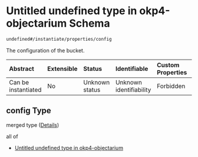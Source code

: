 # Untitled undefined type in okp4-objectarium Schema

```txt
undefined#/instantiate/properties/config
```

The configuration of the bucket.

| Abstract            | Extensible | Status         | Identifiable            | Custom Properties | Additional Properties | Access Restrictions | Defined In                                                                     |
| :------------------ | :--------- | :------------- | :---------------------- | :---------------- | :-------------------- | :------------------ | :----------------------------------------------------------------------------- |
| Can be instantiated | No         | Unknown status | Unknown identifiability | Forbidden         | Allowed               | none                | [okp4-objectarium.json\*](schema/okp4-objectarium.json "open original schema") |

## config Type

merged type ([Details](okp4-objectarium-instantiatemsg-properties-config.md))

all of

*   [Untitled undefined type in okp4-objectarium](okp4-objectarium-instantiatemsg-properties-config-allof-0.md "check type definition")
